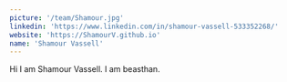 ```yaml
---
picture: '/team/Shamour.jpg'
linkedin: 'https://www.linkedin.com/in/shamour-vassell-533352268/'
website: 'https://ShamourV.github.io'
name: 'Shamour Vassell'
---
```


Hi I am Shamour Vassell. I am beasthan.